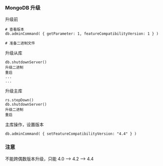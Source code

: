 ### MongoDB 升级

升级前

```
# 查看版本
db.adminCommand( { getParameter: 1, featureCompatibilityVersion: 1 } )

# 准备二进制文件
```

升级从库

```
db.shutdownServer()
升级二进制
重启
...
...
```

升级主库

```
rs.stepDown()
db.shutdownServer()
升级二进制
重启
```

主库操作，设置版本

```
db.adminCommand( { setFeatureCompatibilityVersion: "4.4" } )
```

### 注意

不能跨偶数版本升级，只能 4.0 --> 4.2 --> 4.4
